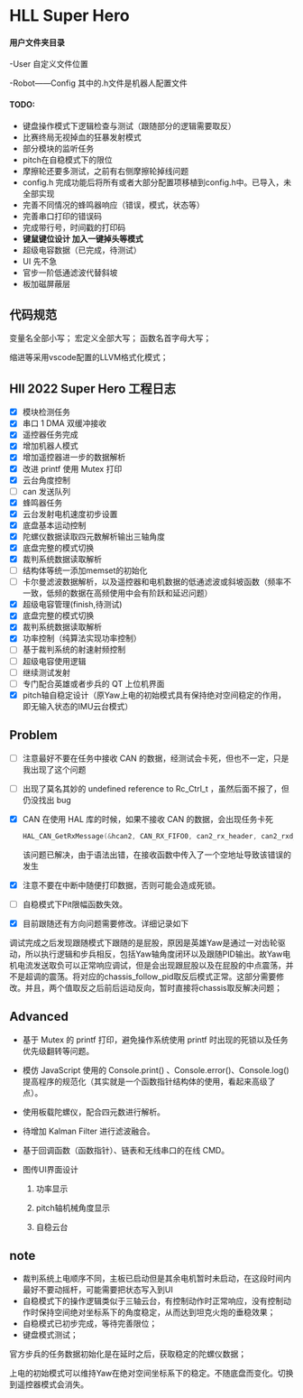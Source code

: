 # HLL Super Hero

#### 用户文件夹目录

-User		自定义文件位置

-Robot——Config		其中的.h文件是机器人配置文件

#### TODO:
- 键盘操作模式下逻辑检查与测试（跟随部分的逻辑需要取反）
- 比赛终局无视掉血的狂暴发射模式
- 部分模块的监听任务
- pitch在自稳模式下的限位
- 摩擦轮还要多测试，之前有右侧摩擦轮掉线问题
- config.h  完成功能后将所有或者大部分配置项移植到config.h中。已导入，未全部实现
- 完善不同情况的蜂鸣器响应（错误，模式，状态等）
- 完善串口打印的错误码
- 完成带行号，时间戳的打印码
- **键鼠键位设计       加入一键掉头等模式**
- 超级电容数据（已完成，待测试）
- UI         先不急
- 官步一阶低通滤波代替斜坡
- 板加磁屏蔽层
## 代码规范
变量名全部小写；
宏定义全部大写；
函数名首字母大写；

缩进等采用vscode配置的LLVM格式化模式；

## Hll 2022 Super Hero 工程日志

- [x] 模块检测任务
- [x] 串口 1 DMA 双缓冲接收
- [x] 遥控器任务完成
- [x] 增加机器人模式
- [x] 增加遥控器进一步的数据解析
- [x] 改进 printf 使用 Mutex 打印
- [x] 云台角度控制
- [ ] can 发送队列
- [x] 蜂鸣器任务
- [x] 云台发射电机速度初步设置
- [x] 底盘基本运动控制
- [x] 陀螺仪数据读取四元数解析输出三轴角度
- [x] 底盘完整的模式切换
- [x] 裁判系统数据读取解析
- [ ] 结构体等统一添加memset的初始化
- [ ] 卡尔曼滤波数据解析，以及遥控器和电机数据的低通滤波或斜坡函数（频率不一致，低频的数据在高频使用中会有阶跃和延迟问题）
- [x] 超级电容管理(finish,待测试)
- [x] 底盘完整的模式切换
- [x] 裁判系统数据读取解析
- [x] 功率控制（纯算法实现功率控制）
- [ ] 基于裁判系统的射速射频控制
- [ ] 超级电容使用逻辑
- [ ] 继续测试发射
- [ ] 专门配合英雄或者步兵的 QT 上位机界面
- [x] pitch轴自稳定设计（原Yaw上电的初始模式具有保持绝对空间稳定的作用，即无输入状态的IMU云台模式）
## Problem

- [ ] 注意最好不要在任务中接收 CAN 的数据，经测试会卡死，但也不一定，只是我出现了这个问题

- [ ] 出现了莫名其妙的 undefined reference to Rc_Ctrl_t ，虽然后面不报了，但仍没找出 bug

- [x] CAN 在使用 HAL 库的时候，如果不接收 CAN 的数据，会出现任务卡死

  ```c++
  HAL_CAN_GetRxMessage(&hcan2, CAN_RX_FIFO0, can2_rx_header, can2_rxd_data_buffer);
  ```
  该问题已解决，由于语法出错，在接收函数中传入了一个空地址导致该错误的发生

- [x] 注意不要在中断中随便打印数据，否则可能会造成死锁。

- [ ] 自稳模式下Pit限幅函数失效。

- [x] 目前跟随还有方向问题需要修改。详细记录如下

调试完成之后发现跟随模式下跟随的是屁股，原因是英雄Yaw是通过一对齿轮驱动，所以执行逻辑和步兵相反，包括Yaw轴角度闭环以及跟随PID输出。故Yaw电机电流发送取负可以正常响应调试，但是会出现跟屁股以及在屁股的中点震荡，并不是超调的震荡。将对应的chassis_follow_pid取反后模式正常。这部分需要修改。并且，两个值取反之后前后运动反向，暂时直接将chassis取反解决问题；

## Advanced

- 基于 Mutex 的 printf 打印，避免操作系统使用 printf 时出现的死锁以及任务优先级翻转等问题。

- 模仿 JavaScript 使用的 Console.print() 、Console.error()、Console.log() 提高程序的规范化（其实就是一个函数指针结构体的使用，看起来高级了点）。

- 使用板载陀螺仪，配合四元数进行解析。

- 待增加 Kalman Filter 进行滤波融合。

- 基于回调函数（函数指针）、链表和无线串口的在线 CMD。

- 图传UI界面设计

  1. 功率显示

  2. pitch轴机械角度显示

  3. 自稳云台
## note

- 裁判系统上电顺序不同，主板已启动但是其余电机暂时未启动，在这段时间内最好不要动摇杆，可能需要把状态写入到UI
- 自稳模式下的操作逻辑类似于三轴云台，有控制动作时正常响应，没有控制动作时保持空间绝对坐标系下的角度稳定，从而达到坦克火炮的垂稳效果；
- 自稳模式已初步完成，等待完善限位；
- 键盘模式测试；


官方步兵的任务数据初始化是在延时之后，获取稳定的陀螺仪数据；

上电的初始模式可以维持Yaw在绝对空间坐标系下的稳定。不随底盘而变化。切换到遥控器模式会消失。
